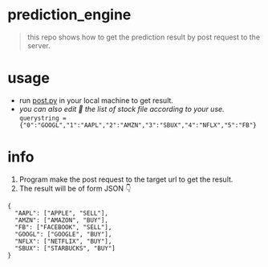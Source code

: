 # prediction_engine
> this repo shows how to get the prediction result by post request to the server.

# usage
* run [post.py](https://github.com/raita0100/prediction_engine/blob/master/post.py) in your local machine to get result.
* *you can also edit :pencil: the list of stock file according to your use.* </br>
```querystring = {"0":"GOOGL","1":"AAPL","2":"AMZN","3":"SBUX","4":"NFLX","5":"FB"}```

# info
1. Program make the post request to the target url to get the result.
2. The result will be of form JSON :point_down:
```
{
  "AAPL": ["APPLE", "SELL"],
  "AMZN": ["AMAZON", "BUY"],
  "FB": ["FACEBOOK", "SELL"],
  "GOOGL": ["GOOGLE", "BUY"],
  "NFLX": ["NETFLIX", "BUY"],
  "SBUX": ["STARBUCKS", "BUY"]
}
```
